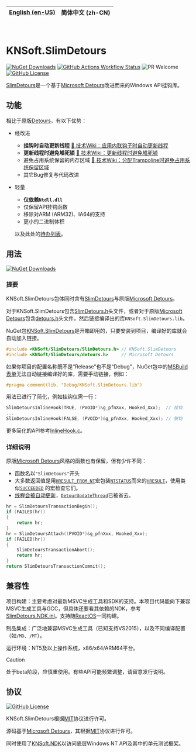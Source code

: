 | [English (en-US)](https://github.com/KNSoft/KNSoft.SlimDetours/blob/main/README.md) | **简体中文 (zh-CN)** |
| --- | --- |

<br>

# KNSoft.SlimDetours

[![NuGet Downloads](https://img.shields.io/nuget/dt/KNSoft.SlimDetours)](https://www.nuget.org/packages/KNSoft.SlimDetours) [![GitHub Actions Workflow Status](https://img.shields.io/github/actions/workflow/status/KNSoft/KNSoft.SlimDetours/msbuild.yml)](https://github.com/KNSoft/KNSoft.SlimDetours/actions/workflows/msbuild.yml) ![PR Welcome](https://img.shields.io/badge/PR-welcome-0688CB.svg) [![GitHub License](https://img.shields.io/github/license/KNSoft/KNSoft.SlimDetours)](https://github.com/KNSoft/KNSoft.SlimDetours/blob/main/LICENSE)

[SlimDetours](https://github.com/KNSoft/KNSoft.SlimDetours)是一个基于[Microsoft Detours](https://github.com/microsoft/Detours)改进而来的Windows API挂钩库。

## 功能

相比于原版[Detours](https://github.com/microsoft/Detours)，有以下优势：

- 经改进
  - **挂钩时自动更新线程** [🔗 技术Wiki：应用内联钩子时自动更新线程](https://github.com/KNSoft/KNSoft.SlimDetours/blob/main/Docs/TechWiki/Update%20Threads%20Automatically%20When%20Applying%20Inline%20Hooks/README.zh-CN.md)
  - **更新线程时避免堆死锁** [🔗 技术Wiki：更新线程时避免堆死锁](https://github.com/KNSoft/KNSoft.SlimDetours/blob/main/Docs/TechWiki/Avoid%20Deadlocking%20on%20The%20Heap%20When%20Updating%20Threads/README.zh-CN.md)
  - 避免占用系统保留的内存区域 [🔗 技术Wiki：分配Trampoline时避免占用系统保留区域](https://github.com/KNSoft/KNSoft.SlimDetours/blob/main/Docs/TechWiki/Avoid%20Occupying%20System%20Reserved%20Region%20When%20Allocating%20Trampoline/README.zh-CN.md)
  - 其它Bug修复与代码改进
- 轻量
  - **仅依赖`Ntdll.dll`**
  - 仅保留API挂钩函数
  - 移除对ARM (ARM32)、IA64的支持
  - 更小的二进制体积

  以及此处的[待办列表](https://github.com/KNSoft/KNSoft.SlimDetours/milestones?with_issues=no)。

## 用法

[![NuGet Downloads](https://img.shields.io/nuget/dt/KNSoft.SlimDetours)](https://www.nuget.org/packages/KNSoft.SlimDetours)

### 提要

KNSoft.SlimDetours包体同时含有[SlimDetours](https://github.com/KNSoft/KNSoft.SlimDetours)与原版[Microsoft Detours](https://github.com/microsoft/Detours)。

对于KNSoft.SlimDetours包含[SlimDetours.h](https://github.com/KNSoft/KNSoft.SlimDetours/blob/main/Source/SlimDetours/SlimDetours.h)头文件，或者对于原版[Microsoft Detours](https://github.com/microsoft/Detours)包含[detours.h](https://github.com/KNSoft/KNSoft.SlimDetours/blob/main/Source/Detours/src/detours.h)头文件，然后链接编译出的库`KNSoft.SlimDetours.lib`。

NuGet包[KNSoft.SlimDetours](https://www.nuget.org/packages/KNSoft.SlimDetours)是开箱即用的，只要安装到项目，编译好的库就会自动加入链接。

```C
#include <KNSoft/SlimDetours/SlimDetours.h> // KNSoft.SlimDetours
#include <KNSoft/SlimDetours/detours.h>     // Microsoft Detours
```

如果你项目的配置名称既不是“Release”也不是“Debug”，NuGet包中的[MSBuild表单](https://github.com/KNSoft/KNSoft.SlimDetours/blob/main/Source/KNSoft.SlimDetours.targets)无法自动链接编译好的库，需要手动链接，例如：
```C
#pragma comment(lib, "Debug/KNSoft.SlimDetours.lib")
```

用法已进行了简化，例如挂钩仅需一行：
```C
SlimDetoursInlineHook(TRUE, (PVOID*)&g_pfnXxx, Hooked_Xxx);  // 挂钩
...
SlimDetoursInlineHook(FALSE, (PVOID*)&g_pfnXxx, Hooked_Xxx); // 脱钩
```
更多简化的API参考[InlineHook.c](https://github.com/KNSoft/KNSoft.SlimDetours/blob/main/Source/SlimDetours/InlineHook.c)。

### 详细说明

原版[Microsoft Detours](https://github.com/microsoft/Detours)风格的函数也有保留，但有少许不同：

- 函数名以`"SlimDetours"`开头
- 大多数返回值是用[`HRESULT_FROM_NT`](https://learn.microsoft.com/en-us/windows/win32/api/winerror/nf-winerror-hresult_from_nt)宏包装[`NTSTATUS`](https://learn.microsoft.com/en-us/openspecs/windows_protocols/ms-erref/87fba13e-bf06-450e-83b1-9241dc81e781)而来的[`HRESULT`](https://learn.microsoft.com/en-us/openspecs/windows_protocols/ms-erref/0642cb2f-2075-4469-918c-4441e69c548a)，使用类似[`SUCCEEDED`](https://learn.microsoft.com/en-us/windows/win32/api/winerror/nf-winerror-succeeded) 的宏检查它们。
- [线程会被自动更新](https://github.com/KNSoft/KNSoft.SlimDetours/blob/main/Docs/TechWiki/Update%20Threads%20Automatically%20When%20Applying%20Inline%20Hooks/README.zh-CN.md)，[`DetourUpdateThread`](https://github.com/microsoft/Detours/wiki/DetourUpdateThread)已被省去。
```C
hr = SlimDetoursTransactionBegin();
if (FAILED(hr))
{
    return hr;
}
hr = SlimDetoursAttach((PVOID*)&g_pfnXxx, Hooked_Xxx);
if (FAILED(hr))
{
    SlimDetoursTransactionAbort();
    return hr;
}
return SlimDetoursTransactionCommit();
```

## 兼容性

项目构建：主要考虑对最新MSVC生成工具和SDK的支持。本项目代码能向下兼容MSVC生成工具与GCC，但具体还要看其依赖的NDK，参考[SlimDetours.NDK.inl](./Source/SlimDetours/SlimDetours.NDK.inl)。支持随[ReactOS](https://github.com/reactos/reactos)一同构建。

制品集成：广泛地兼容MSVC生成工具（已知支持VS2015），以及不同编译配置（如`/MD`、`/MT`）。

运行环境：NT5及以上操作系统，x86/x64/ARM64平台。

> [!CAUTION]
> 处于beta阶段，应慎重使用。有些API可能频繁调整，请留意发行说明。

## 协议

[![GitHub License](https://img.shields.io/github/license/KNSoft/KNSoft.SlimDetours)](https://github.com/KNSoft/KNSoft.SlimDetours/blob/main/LICENSE)

KNSoft.SlimDetours根据[MIT](https://github.com/KNSoft/KNSoft.SlimDetours/blob/main/LICENSE)协议进行许可。

源码基于[Microsoft Detours](https://github.com/microsoft/Detours)，其根据[MIT](https://github.com/microsoft/Detours/blob/main/LICENSE)协议进行许可。

同时使用了[KNSoft.NDK](https://github.com/KNSoft/KNSoft.NDK)以访问底层Windows NT API及其中的单元测试框架。
